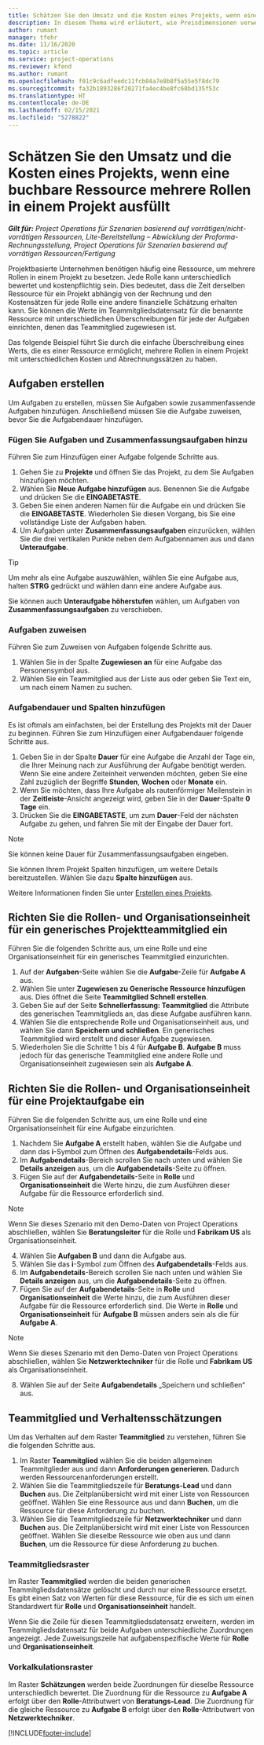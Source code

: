 ```yaml
---
title: Schätzen Sie den Umsatz und die Kosten eines Projekts, wenn eine buchbare Ressource mehrere Rollen in einem Projekt ausfüllt
description: In diesem Thema wird erläutert, wie Preisdimensionen verwendet werden, um Preis- und Kostenschätzungen für eine Ressource zu unterstützen, die mehrere Rollen in einem Projekt ausfüllt.
author: rumant
manager: tfehr
ms.date: 11/16/2020
ms.topic: article
ms.service: project-operations
ms.reviewer: kfend
ms.author: rumant
ms.openlocfilehash: f01c9c6adfeedc11fcb04a7e8b8f5a55e5f8dc79
ms.sourcegitcommit: fa32b1893286f20271fa4ec4be8fc68bd135f53c
ms.translationtype: HT
ms.contentlocale: de-DE
ms.lasthandoff: 02/15/2021
ms.locfileid: "5278822"
---
```

# <a name="estimate-project-sales-and-costs-when-a-bookable-resource-fills-multiple-roles-on-a-project"></a>Schätzen Sie den Umsatz und die Kosten eines Projekts, wenn eine buchbare Ressource mehrere Rollen in einem Projekt ausfüllt 

_**Gilt für:** Project Operations für Szenarien basierend auf vorrätigen/nicht-vorrätigen Ressourcen, Lite-Bereitstellung – Abwicklung der Proforma-Rechnungsstellung, Project Operations für Szenarien basierend auf vorrätigen Ressourcen/Fertigung_ 

Projektbasierte Unternehmen benötigen häufig eine Ressource, um mehrere Rollen in einem Projekt zu besetzen. Jede Rolle kann unterschiedlich bewertet und kostenpflichtig sein. Dies bedeutet, dass die Zeit derselben Ressource für ein Projekt abhängig von der Rechnung und den Kostensätzen für jede Rolle eine andere finanzielle Schätzung erhalten kann. Sie können die Werte im Teammitgliedsdatensatz für die benannte Ressource mit unterschiedlichen Überschreibungen für jede der Aufgaben einrichten, denen das Teammitglied zugewiesen ist.

Das folgende Beispiel führt Sie durch die einfache Überschreibung eines Werts, die es einer Ressource ermöglicht, mehrere Rollen in einem Projekt mit unterschiedlichen Kosten und Abrechnungssätzen zu haben.

## <a name="create-tasks"></a>Aufgaben erstellen
Um Aufgaben zu erstellen, müssen Sie Aufgaben sowie zusammenfassende Aufgaben hinzufügen. Anschließend müssen Sie die Aufgabe zuweisen, bevor Sie die Aufgabendauer hinzufügen. 

### <a name="add-tasks-and-summary-tasks"></a>Fügen Sie Aufgaben und Zusammenfassungsaufgaben hinzu
Führen Sie zum Hinzufügen einer Aufgabe folgende Schritte aus.

1. Gehen Sie zu **Projekte** und öffnen Sie das Projekt, zu dem Sie Aufgaben hinzufügen möchten.
2. Wählen Sie **Neue Aufgabe hinzufügen** aus. Benennen Sie die Aufgabe und drücken Sie die **EINGABETASTE**.
3. Geben Sie einen anderen Namen für die Aufgabe ein und drücken Sie die **EINGABETASTE**. Wiederholen Sie diesen Vorgang, bis Sie eine vollständige Liste der Aufgaben haben.
3. Um Aufgaben unter **Zusammenfassungsaufgaben** einzurücken, wählen Sie die drei vertikalen Punkte neben dem Aufgabennamen aus und dann **Unteraufgabe**. 

  > [!TIP]
  > Um mehr als eine Aufgabe auszuwählen, wählen Sie eine Aufgabe aus, halten **STRG** gedrückt und wählen dann eine andere Aufgabe aus.
  >
  > Sie können auch **Unteraufgabe höherstufen** wählen, um Aufgaben von **Zusammenfassungsaufgaben** zu verschieben.

### <a name="assign-tasks"></a>Aufgaben zuweisen

Führen Sie zum Zuweisen von Aufgaben folgende Schritte aus.

1. Wählen Sie in der Spalte **Zugewiesen an** für eine Aufgabe das Personensymbol aus.
2. Wählen Sie ein Teammitglied aus der Liste aus oder geben Sie Text ein, um nach einem Namen zu suchen.

### <a name="add-task-duration-and-columns"></a>Aufgabendauer und Spalten hinzufügen

Es ist oftmals am einfachsten, bei der Erstellung des Projekts mit der Dauer zu beginnen. Führen Sie zum Hinzufügen einer Aufgabendauer folgende Schritte aus.

1. Geben Sie in der Spalte **Dauer** für eine Aufgabe die Anzahl der Tage ein, die Ihrer Meinung nach zur Ausführung der Aufgabe benötigt werden. Wenn Sie eine andere Zeiteinheit verwenden möchten, geben Sie eine Zahl zuzüglich der Begriffe **Stunden**, **Wochen** oder **Monate** ein.
2. Wenn Sie möchten, dass Ihre Aufgabe als rautenförmiger Meilenstein in der **Zeitleiste**-Ansicht angezeigt wird, geben Sie in der **Dauer**-Spalte **0 Tage** ein.
3. Drücken Sie die **EINGABETASTE**, um zum **Dauer**-Feld der nächsten Aufgabe zu gehen, und fahren Sie mit der Eingabe der Dauer fort.

  > [!NOTE]
  > Sie können keine Dauer für Zusammenfassungsaufgaben eingeben.

Sie können Ihrem Projekt Spalten hinzufügen, um weitere Details bereitzustellen. Wählen Sie dazu **Spalte hinzufügen** aus. 

Weitere Informationen finden Sie unter [Erstellen eines Projekts](https://support.microsoft.com/en-us/office/create-a-project-a5b5e823-fb2e-45fd-be00-7d84422d9749).

## <a name="set-up-the-role-and-organization-unit-for-a-generic-project-team-member"></a>Richten Sie die Rollen- und Organisationseinheit für ein generisches Projektteammitglied ein
Führen Sie die folgenden Schritte aus, um eine Rolle und eine Organisationseinheit für ein generisches Teammitglied einzurichten.

1. Auf der **Aufgaben**-Seite wählen Sie die **Aufgabe**-Zeile für **Aufgabe A** aus. 
2. Wählen Sie unter **Zugewiesen zu** **Generische Ressource hinzufügen** aus. Dies öffnet die Seite **Teammitglied Schnell erstellen**.
3. Geben Sie auf der Seite **Schnellerfassung: Teammitglied** die Attribute des generischen Teammitglieds an, das diese Aufgabe ausführen kann.
4. Wählen Sie die entsprechende Rolle und Organisationseinheit aus, und wählen Sie dann **Speichern und schließen**. Ein generisches Teammitglied wird erstellt und dieser Aufgabe zugewiesen. 
5. Wiederholen Sie die Schritte 1 bis 4 für **Aufgabe B**. **Aufgabe B** muss jedoch für das generische Teammitglied eine andere Rolle und Organisationseinheit zugewiesen sein als **Aufgabe A**. 

## <a name="set-up-the-role-and-organization-unit-for-a-project-task"></a>Richten Sie die Rollen- und Organisationseinheit für eine Projektaufgabe ein
Führen Sie die folgenden Schritte aus, um eine Rolle und eine Organisationseinheit für eine Aufgabe einzurichten.

1. Nachdem Sie **Aufgabe A** erstellt haben, wählen Sie die Aufgabe und dann das **i**-Symbol zum Öffnen des **Aufgabendetails**-Felds aus. 
2. Im **Aufgabendetails**-Bereich scrollen Sie nach unten und wählen Sie **Details anzeigen** aus, um die **Aufgabendetails**-Seite zu öffnen.
3. Fügen Sie auf der **Aufgabendetails**-Seite in **Rolle** und **Organisationseinheit** die Werte hinzu, die zum Ausführen dieser Aufgabe für die Ressource erforderlich sind. 

  > [!NOTE]
  > Wenn Sie dieses Szenario mit den Demo-Daten von Project Operations abschließen, wählen Sie **Beratungsleiter** für die Rolle und **Fabrikam US** als Organisationseinheit.

4. Wählen Sie **Aufgaben B** und dann die Aufgabe aus.
5. Wählen Sie das **i**-Symbol zum Öffnen des **Aufgabendetails**-Felds aus. 
6. Im **Aufgabendetails**-Bereich scrollen Sie nach unten und wählen Sie **Details anzeigen** aus, um die **Aufgabendetails**-Seite zu öffnen.
7. Fügen Sie auf der **Aufgabendetails**-Seite in **Rolle** und **Organisationseinheit** die Werte hinzu, die zum Ausführen dieser Aufgabe für die Ressource erforderlich sind. Die Werte in **Rolle** und **Organisationseinheit** für **Aufgabe B** müssen anders sein als die für **Aufgabe A**. 

  > [!NOTE]
  > Wenn Sie dieses Szenario mit den Demo-Daten von Project Operations abschließen, wählen Sie **Netzwerktechniker** für die Rolle und **Fabrikam US** als Organisationseinheit.

8. Wählen Sie auf der Seite **Aufgabendetails** „Speichern und schließen“ aus. 

## <a name="team-member-and-estimates-behavior"></a>Teammitglied und Verhaltensschätzungen 
Um das Verhalten auf dem Raster **Teammitglied** zu verstehen, führen Sie die folgenden Schritte aus.

1. Im Raster **Teammitglied** wählen Sie die beiden allgemeinen Teammitglieder aus und dann **Anforderungen generieren**. Dadurch werden Ressourcenanforderungen erstellt. 
2. Wählen Sie die Teammitgliedszeile für **Beratungs-Lead** und dann **Buchen** aus. Die Zeitplanübersicht wird mit einer Liste von Ressourcen geöffnet. Wählen Sie eine Ressource aus und dann **Buchen**, um die Ressource für diese Anforderung zu buchen.
3. Wählen Sie die Teammitgliedszeile für **Netzwerktechniker** und dann **Buchen** aus. Die Zeitplanübersicht wird mit einer Liste von Ressourcen geöffnet. Wählen Sie dieselbe Ressource wie oben aus und dann **Buchen**, um die Ressource für diese Anforderung zu buchen.

### <a name="team-member-grid"></a>Teammitgliedsraster 

Im Raster **Teammitglied** werden die beiden generischen Teammitgliedsdatensätze gelöscht und durch nur eine Ressource ersetzt. Es gibt einen Satz von Werten für diese Ressource, für die es sich um einen Standardwert für **Rolle** und **Organisationseinheit** handelt.

Wenn Sie die Zeile für diesen Teammitgliedsdatensatz erweitern, werden im Teammitgliedsdatensatz für beide Aufgaben unterschiedliche Zuordnungen angezeigt. Jede Zuweisungszeile hat aufgabenspezifische Werte für **Rolle** und **Organisationseinheit**. 

### <a name="estimates-grid"></a>Vorkalkulationsraster 

Im Raster **Schätzungen** werden beide Zuordnungen für dieselbe Ressource unterschiedlich bewertet. Die Zuordnung für die Ressource zu **Aufgabe A** erfolgt über den **Rolle**-Attributwert von **Beratungs-Lead**. Die Zuordnung für die gleiche Ressource zu **Aufgabe B** erfolgt über den **Rolle**-Attributwert von **Netzwerktechniker**.


[!INCLUDE[footer-include](../includes/footer-banner.md)]